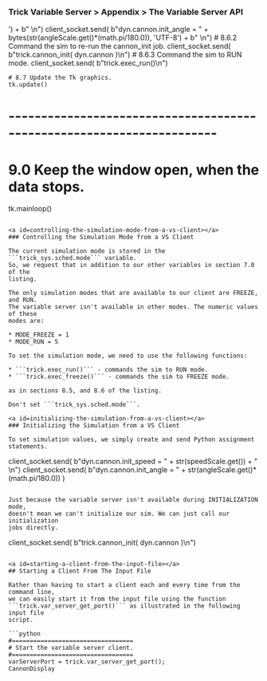 ### Trick Variable Server > Appendix > The Variable Server API

') + b" \n")
            client_socket.send( b"dyn.cannon.init_angle = " + bytes(str(angleScale.get()*(math.pi/180.0)), 'UTF-8') + b" \n")
            # 8.6.2 Command the sim to re-run the cannon_init job.
            client_socket.send( b"trick.cannon_init( dyn.cannon )\n")
            # 8.6.3 Command the sim to RUN mode.
            client_socket.send( b"trick.exec_run()\n")

    # 8.7 Update the Tk graphics.
    tk.update()

# ----------------------------------------------------------------------
# 9.0 Keep the window open, when the data stops.
tk.mainloop()

```

<a id=controlling-the-simulation-mode-from-a-vs-client></a>
### Controlling the Simulation Mode from a VS Client

The current simulation mode is stored in the ```trick_sys.sched.mode``` variable.
So, we request that in addition to our other variables in section 7.0 of the
listing.

The only simulation modes that are available to our client are FREEZE, and RUN.
The variable server isn't available in other modes. The numeric values of these
modes are:

* MODE_FREEZE = 1
* MODE_RUN = 5

To set the simulation mode, we need to use the following functions:

* ```trick.exec_run()``` - commands the sim to RUN mode.
* ```trick.exec_freeze()``` - commands the sim to FREEZE mode.

as in sections 8.5, and 8.6 of the listing.

Don't set ```trick_sys.sched.mode```.

<a id=initializing-the-simulation-from-a-vs-client></a>
### Initializing the Simulation from a VS Client

To set simulation values, we simply create and send Python assignment statements.

```
 client_socket.send( b"dyn.cannon.init_speed = " + str(speedScale.get()) + " \n")
 client_socket.send( b"dyn.cannon.init_angle = " + str(angleScale.get()*(math.pi/180.0)) )
```

Just because the variable server isn't available during INITIALIZATION mode,
doesn't mean we can't initialize our sim. We can just call our initialization
jobs directly.

```
client_socket.send( b"trick.cannon_init( dyn.cannon )\n")
```

<a id=starting-a-client-from-the-input-file></a>
## Starting a Client From The Input File

Rather than having to start a client each and every time from the command line,
we can easily start it from the input file using the function
```trick.var_server_get_port()``` as illustrated in the following input file
script.

```python
#==================================
# Start the variable server client.
#==================================
varServerPort = trick.var_server_get_port();
CannonDisplay
